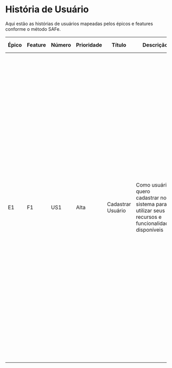#  História de Usuário

Aqui estão as histórias de usuários mapeadas pelos épicos e features conforme o método SAFe.

| Épico | Feature | Número | Prioridade | Título | Descrição | Critérios de aceitação |
| --- | --- | --- | --- | --- | --- | --- | 
| E1 | F1 | US1 | Alta | Cadastrar Usuário | Como usuário quero cadastrar no sistema para utilizar seus recursos e funcionalidades disponíveis | Atributos obrigatórios: id, nome, nome de usuário, e-mail, senha, está ativo, data de criação, grupos; <br><br> Os atributos nome de usuário e senha devem ter no mínimo 6 caracteres, e no máximo 23 e 200 caracteres, respectivamente; <br><br> Os atributos está ativo, data de criação são automáticos; A senha deve ser criptografada;<br><br> Os grupos são: criador, editor, usuário;<br><br> Observações: <br><br> Um usuário pertence ao grupo usuário quando cria uma nova conta; <br><br> Um usuário pertence ao grupo criador quando cria um lugar; <br><br> Um usuário pertence ao grupo editor quando edita um lugar; <br><br> |



